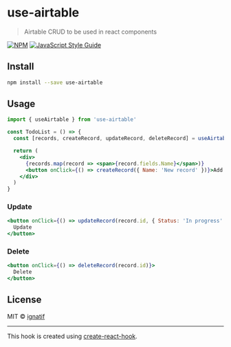 # use-airtable

> Airtable CRUD to be used in react components

[![NPM](https://img.shields.io/npm/v/use-airtable.svg)](https://www.npmjs.com/package/use-airtable) [![JavaScript Style Guide](https://img.shields.io/badge/code_style-standard-brightgreen.svg)](https://standardjs.com)

## Install

```bash
npm install --save use-airtable
```

## Usage

```jsx
import { useAirtable } from 'use-airtable'

const TodoList = () => {
  const [records, createRecord, updateRecord, deleteRecord] = useAirtable('Tasks', AIRTABLE_API_KEY, TABLE_BASE_ID)

  return (
    <div>
      {records.map(record => <span>{record.fields.Name}</span>)}
      <button onClick={() => createRecord({ Name: 'New record' })}>Add record</button>
    </div>
  )
}
```


### Update

```jsx
<button onClick={() => updateRecord(record.id, { Status: 'In progress' })}>
  Update
</button>
```

### Delete

```jsx
<button onClick={() => deleteRecord(record.id)}>
  Delete
</button>
```

## License

MIT © [ignatif](https://github.com/ignatif)

---

This hook is created using [create-react-hook](https://github.com/hermanya/create-react-hook).
